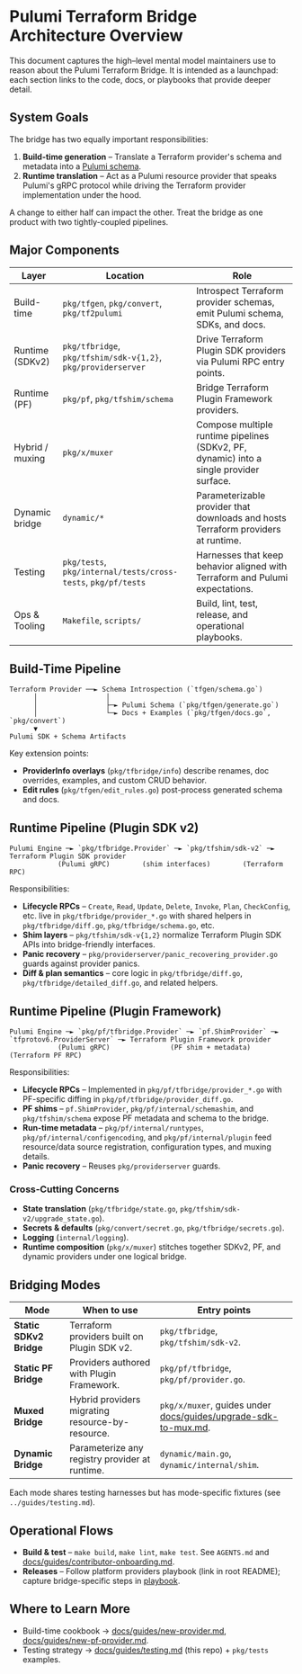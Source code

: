 # Pulumi Terraform Bridge Architecture Overview

This document captures the high–level mental model maintainers use to reason about the Pulumi Terraform Bridge. It is
intended as a launchpad: each section links to the code, docs, or playbooks that provide deeper detail.

## System Goals

The bridge has two equally important responsibilities:

1. **Build-time generation** – Translate a Terraform provider's schema and metadata into a [Pulumi schema](https://www.pulumi.com/docs/iac/build-with-pulumi/schema/).
2. **Runtime translation** – Act as a Pulumi resource provider that speaks Pulumi's gRPC protocol while driving the
   Terraform provider implementation under the hood.

A change to either half can impact the other. Treat the bridge as one product with two tightly-coupled pipelines.

## Major Components

| Layer | Location | Role |
| ----- | -------- | ---- |
| Build-time | `pkg/tfgen`, `pkg/convert`, `pkg/tf2pulumi` | Introspect Terraform provider schemas, emit Pulumi schema, SDKs, and docs. |
| Runtime (SDKv2) | `pkg/tfbridge`, `pkg/tfshim/sdk-v{1,2}`, `pkg/providerserver` | Drive Terraform Plugin SDK providers via Pulumi RPC entry points. |
| Runtime (PF) | `pkg/pf`, `pkg/tfshim/schema` | Bridge Terraform Plugin Framework providers. |
| Hybrid / muxing | `pkg/x/muxer` | Compose multiple runtime pipelines (SDKv2, PF, dynamic) into a single provider surface. |
| Dynamic bridge | `dynamic/*` | Parameterizable provider that downloads and hosts Terraform providers at runtime. |
| Testing | `pkg/tests`, `pkg/internal/tests/cross-tests`, `pkg/pf/tests` | Harnesses that keep behavior aligned with Terraform and Pulumi expectations. |
| Ops & Tooling | `Makefile`, `scripts/` | Build, lint, test, release, and operational playbooks. |

## Build-Time Pipeline

```
Terraform Provider ──► Schema Introspection (`tfgen/schema.go`)
      │                 │
      │                 ├─► Pulumi Schema (`pkg/tfgen/generate.go`)
      │                 └─► Docs + Examples (`pkg/tfgen/docs.go`, `pkg/convert`)
      ▼
Pulumi SDK + Schema Artifacts
```

Key extension points:

- **ProviderInfo overlays** (`pkg/tfbridge/info`) describe renames, doc overrides, examples, and custom CRUD behavior.
- **Edit rules** (`pkg/tfgen/edit_rules.go`) post-process generated schema and docs.

## Runtime Pipeline (Plugin SDK v2)

```
Pulumi Engine ─► `pkg/tfbridge.Provider` ─► `pkg/tfshim/sdk-v2` ─► Terraform Plugin SDK provider
            (Pulumi gRPC)        (shim interfaces)        (Terraform RPC)
```

Responsibilities:

- **Lifecycle RPCs** – `Create`, `Read`, `Update`, `Delete`, `Invoke`, `Plan`, `CheckConfig`, etc. live in
  `pkg/tfbridge/provider_*.go` with shared helpers in `pkg/tfbridge/diff.go`, `pkg/tfbridge/schema.go`, etc.
- **Shim layers** – `pkg/tfshim/sdk-v{1,2}` normalize Terraform Plugin SDK APIs into bridge-friendly interfaces.
- **Panic recovery** – `pkg/providerserver/panic_recovering_provider.go` guards against provider panics.
- **Diff & plan semantics** – core logic in `pkg/tfbridge/diff.go`, `pkg/tfbridge/detailed_diff.go`, and related helpers.

## Runtime Pipeline (Plugin Framework)

```
Pulumi Engine ─► `pkg/pf/tfbridge.Provider` ─► `pf.ShimProvider` ─► `tfprotov6.ProviderServer` ─► Terraform Plugin Framework provider
            (Pulumi gRPC)               (PF shim + metadata)                   (Terraform PF RPC)
```

Responsibilities:

- **Lifecycle RPCs** – Implemented in `pkg/pf/tfbridge/provider_*.go` with PF-specific diffing in
  `pkg/pf/tfbridge/provider_diff.go`.
- **PF shims** – `pf.ShimProvider`, `pkg/pf/internal/schemashim`, and `pkg/tfshim/schema` expose PF metadata and schema
  to the bridge.
- **Run-time metadata** – `pkg/pf/internal/runtypes`, `pkg/pf/internal/configencoding`, and `pkg/pf/internal/plugin` feed
  resource/data source registration, configuration types, and muxing details.
- **Panic recovery** – Reuses `pkg/providerserver` guards.

### Cross-Cutting Concerns

- **State translation** (`pkg/tfbridge/state.go`, `pkg/tfshim/sdk-v2/upgrade_state.go`).
- **Secrets & defaults** (`pkg/convert/secret.go`, `pkg/tfbridge/secrets.go`).
- **Logging** (`internal/logging`).
- **Runtime composition** (`pkg/x/muxer`) stitches together SDKv2, PF, and dynamic providers under one logical bridge.

## Bridging Modes

| Mode | When to use | Entry points |
| ---- | ----------- | ------------ |
| **Static SDKv2 Bridge** | Terraform providers built on Plugin SDK v2. | `pkg/tfbridge`, `pkg/tfshim/sdk-v2`. |
| **Static PF Bridge** | Providers authored with Plugin Framework. | `pkg/pf/tfbridge`, `pkg/pf/provider.go`. |
| **Muxed Bridge** | Hybrid providers migrating resource-by-resource. | `pkg/x/muxer`, guides under [docs/guides/upgrade-sdk-to-mux.md](../guides/upgrade-sdk-to-mux.md). |
| **Dynamic Bridge** | Parameterize any registry provider at runtime. | `dynamic/main.go`, `dynamic/internal/shim`. |

Each mode shares testing harnesses but has mode-specific fixtures (see `../guides/testing.md`).

## Operational Flows

- **Build & test** – `make build`, `make lint`, `make test`. See `AGENTS.md` and [docs/guides/contributor-onboarding.md](../guides/contributor-onboarding.md).
- **Releases** – Follow platform providers playbook (link in root README); capture bridge-specific steps in [playbook](https://github.com/pulumi/platform-providers-team/blob/main/playbooks/Release%3A%20Terraform%20Bridge.md).

## Where to Learn More

- Build-time cookbook → [docs/guides/new-provider.md](../guides/new-provider.md), [docs/guides/new-pf-provider.md](../guides/new-pf-provider.md).
- Testing strategy → [docs/guides/testing.md](../guides/testing.md) (this repo) + `pkg/tests` examples.
